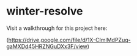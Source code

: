# winter-resolve
Visit a walkthrough for this project here:

(https://drive.google.com/file/d/1X-CImlMdPZuq-gaMXDd45HRZNGuDXx3F/view)

